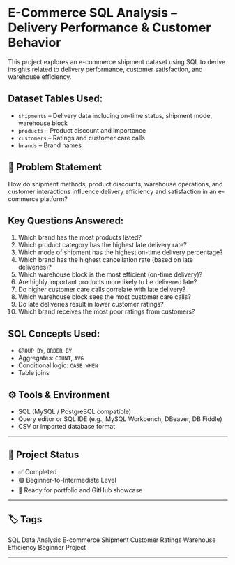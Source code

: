 # E-Commerce SQL Analysis – Delivery Performance & Customer Behavior

This project explores an e-commerce shipment dataset using SQL to derive insights related to delivery performance, customer satisfaction, and warehouse efficiency.

## Dataset Tables Used:
- `shipments` – Delivery data including on-time status, shipment mode, warehouse block
- `products` – Product discount and importance
- `customers` – Ratings and customer care calls
- `brands` – Brand names

## 🎯 Problem Statement

How do shipment methods, product discounts, warehouse operations, and customer interactions influence delivery efficiency and satisfaction in an e-commerce platform?


## Key Questions Answered:
1. Which brand has the most products listed?
2. Which product category has the highest late delivery rate?
3. Which mode of shipment has the highest on-time delivery percentage?
4. Which brand has the highest cancellation rate (based on late deliveries)?
5. Which warehouse block is the most efficient (on-time delivery)?
6. Are highly important products more likely to be delivered late?
7. Do higher customer care calls correlate with late delivery?
8. Which warehouse block sees the most customer care calls?
9. Do late deliveries result in lower customer ratings?
10. Which brand receives the most poor ratings from customers?

## SQL Concepts Used:
- `GROUP BY`, `ORDER BY`
- Aggregates: `COUNT`, `AVG`
- Conditional logic: `CASE WHEN`
- Table joins

## ⚙️ Tools & Environment

- SQL (MySQL / PostgreSQL compatible)  
- Query editor or SQL IDE (e.g., MySQL Workbench, DBeaver, DB Fiddle)  
- CSV or imported database format

---

## 📌 Project Status

- ✅ Completed  
- 🟢 Beginner-to-Intermediate Level  
- 📂 Ready for portfolio and GitHub showcase  

---

## 🏷️ Tags

SQL Data Analysis E-commerce Shipment Customer Ratings Warehouse Efficiency Beginner Project

---
